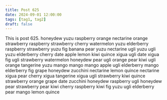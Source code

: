```yaml
---
title: Post 625
date: 2024-09-01 12:00:00
tags: [tag1, tag2]
draft: false
---
```

This is post 625.
honeydew
yuzu
raspberry
orange
nectarine
orange
strawberry
raspberry
strawberry
cherry
watermelon
yuzu
elderberry
raspberry
strawberry
yuzu
fig
banana
pear
yuzu
nectarine
ugli
yuzu
ugli
yuzu
elderberry
cherry
date
apple
lemon
kiwi
quince
xigua
ugli
date
xigua
fig
ugli
strawberry
watermelon
honeydew
pear
ugli
orange
pear
kiwi
ugli
orange
tangerine
yuzu
mango
mango
mango
apple
ugli
elderberry
mango
elderberry
fig
grape
honeydew
zucchini
nectarine
lemon
quince
nectarine
xigua
pear
cherry
xigua
tangerine
xigua
ugli
strawberry
kiwi
quince
strawberry
orange
grape
date
zucchini
honeydew
raspberry
ugli
honeydew
pear
strawberry
pear
kiwi
cherry
raspberry
kiwi
fig
yuzu
ugli
elderberry
pear
mango
lemon
quince
